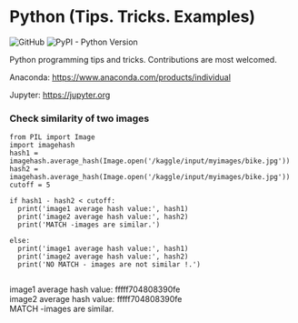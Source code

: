 # Python (Tips. Tricks. Examples)

![GitHub](https://img.shields.io/github/license/mashape/apistatus.svg)
![PyPI - Python Version](https://img.shields.io/pypi/pyversions/Django.svg)

Python programming tips and tricks. Contributions are most welcomed.

Anaconda: https://www.anaconda.com/products/individual

Jupyter: https://jupyter.org

### Check similarity of two images

```
from PIL import Image
import imagehash
hash1 = imagehash.average_hash(Image.open('/kaggle/input/myimages/bike.jpg')) 
hash2 = imagehash.average_hash(Image.open('/kaggle/input/myimages/bike.jpg')) 
cutoff = 5

if hash1 - hash2 < cutoff:
  print('image1 average hash value:', hash1)
  print('image2 average hash value:', hash2)  
  print('MATCH -images are similar.')
  
else:
  print('image1 average hash value:', hash1)
  print('image2 average hash value:', hash2)    
  print('NO MATCH - images are not similar !.')
  
```  
image1 average hash value: fffff704808390fe<br>
image2 average hash value: fffff704808390fe<br>
MATCH -images are similar.<br>
